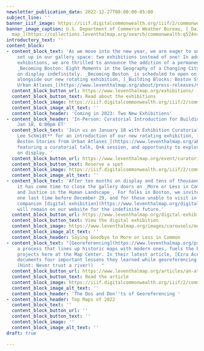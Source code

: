 ```yaml
---
newsletter_publication_date: 2022-12-27T00:00:00-05:00
subject_line: ''
banner_iiif_image: https://iiif.digitalcommonwealth.org/iiif/2/commonwealth:q524n4084/2531,583,5027,2690/full/0/default.jpg
banner_image_caption: U.S. Department of Commerce Weather Bureau, [_Daily weather
  map_](https://collections.leventhalmap.org/search/commonwealth:q524n407v) (1959)
introductory_text: ''
content_block:
- content_block_text: 'As we move into the new year, we are eager to unveil a new
    set up in our gallery space: two exhibitions instead of one! In addition to rotating
    exhibitions, we are thrilled to announce the addition of a permanent exhibition,
    _Becoming Boston: Eight Moments in the Geography of a Changing City,_ to remain
    on display indefinitely. _Becoming Boston_ is scheduled to open on January 13
    alongside our new rotating exhibition, [_Building Blocks: Boston Stories from
    Urban Atlases_](https://www.leventhalmap.org/about/press-releases/new-exhibition-building-blocks-boston-stories-from-urban-atlases-opens-at-leventhal-map-education-center-january-13-2023-1/)_._'
  content_block_button_url: https://www.leventhalmap.org/exhibitions/
  content_block_button_text: Read about the exhibitions
  content_block_image: https://iiif.digitalcommonwealth.org/iiif/2/commonwealth:x059cb115/1103,622,7420,5560/full/0/default.jpg
  content_block_image_alt_text: ''
  content_block_header: 'Coming in 2023: Two New Exhibitions'
- content_block_header: 'In-Person: Curatorial Introduction for Building Blocks ·
    Jan 18, 6:00pm ET'
  content_block_text: 'Join us on January 18 with Exhibition Curatorial Fellow **Laura
    Lee Schmidt** for an introduction of our new rotating exhibition, [_Building Blocks:
    Boston Stories from Urban Atlases_](https://www.leventhalmap.org/about/press-releases/new-exhibition-building-blocks-boston-stories-from-urban-atlases-opens-at-leventhal-map-education-center-january-13-2023-1/),
    featuring a curatorial talk, Q+A session, and opportunity to explore the material
    on display. '
  content_block_button_url: https://www.leventhalmap.org/event/curatorial-introduction-to-building-blocks/
  content_block_button_text: Reserve a spot
  content_block_image: https://iiif.digitalcommonwealth.org/iiif/2/commonwealth:xp68kk89w/219,96,2377,1910/full/0/default.jpg
  content_block_image_alt_text: ''
- content_block_text: 'After ten months on display and tens of thousands of visitors,
    it has come time to close the gallery doors on _More or Less in Common: Environment
    and Justice in the Human Landscape_. For folks in Boston, we invite you to [visit](https://www.leventhalmap.org/exhibitions/visit/)
    one last time before December 29, and for those unable to visit in person, the
    companion [digital exhibition](https://www.leventhalmap.org/digital-exhibitions/more-or-less-in-common/)
    will remain on our website for the indefinite future.'
  content_block_button_url: https://www.leventhalmap.org/digital-exhibitions/more-or-less-in-common/
  content_block_button_text: View the digital exhibition
  content_block_image: https://www.leventhalmap.org/images/carousels/molic_gallery01.jpg
  content_block_image_alt_text: ''
  content_block_header: Saying Goodbye to More or Less in Common
- content_block_text: "[Georeferencing](https://www.leventhalmap.org/projects/digital-projects/georeferencing/),
    a process that lines up historic maps with modern ones, fuels the bulk of digital
    projects here at the Map Center. In their latest article, [Ezra Acevedo](https://www.leventhalmap.org/about/people/ezra-acevedo/)
    documents four important lessons they learned while georeferencing their hometown.
    (Hint: Never trust a river!)   "
  content_block_button_url: https://www.leventhalmap.org/articles/an-atlas-of-my-hometown-georeferencing-familiar-places/
  content_block_button_text: Read the article
  content_block_image: https://iiif.digitalcommonwealth.org/iiif/2/commonwealth:3f464t49b/2043,4164,1951,1704/full/0/default.jpg
  content_block_image_alt_text: ''
  content_block_header: 'The Dos and Don''ts of Georeferencing '
- content_block_header: Top Maps of 2022
  content_block_text: ''
  content_block_button_url: ''
  content_block_button_text: ''
  content_block_image: ''
  content_block_image_alt_text: ''
draft: true

---
```

